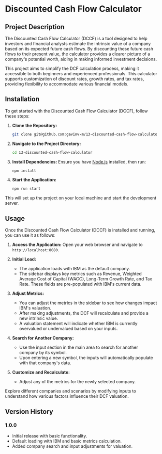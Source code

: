 # Discounted Cash Flow Calculator

## Project Description

The Discounted Cash Flow Calculator (DCCF) is a tool designed to help investors and financial analysts estimate the intrinsic value of a company based on its expected future cash flows. By discounting these future cash flows to their present value, the calculator provides a clearer picture of a company's potential worth, aiding in making informed investment decisions.

This project aims to simplify the DCF calculation process, making it accessible to both beginners and experienced professionals. This calculator supports customization of discount rates, growth rates, and tax rates, providing flexibility to accommodate various financial models.

## Installation

To get started with the Discounted Cash Flow Calculator (DCCF), follow these steps:

1. **Clone the Repository:**

   ```bash
   git clone git@github.com:gavinv-m/13-discounted-cash-flow-calculator.git
   ```

2. **Navigate to the Project Directory:**
   ```bash
   cd 13-discounted-cash-flow-calculator
   ```
3. **Install Dependencies:**
   Ensure you have [Node.js](https://nodejs.org/) installed, then run:

   ```bash
   npm install
   ```

4. **Start the Application:**
   ```bash
   npm run start
   ```

This will set up the project on your local machine and start the development server.

## Usage

Once the Discounted Cash Flow Calculator (DCCF) is installed and running, you can use it as follows:

1. **Access the Application:**
   Open your web browser and navigate to `http://localhost:8080`.

2. **Initial Load:**

   - The application loads with IBM as the default company.
   - The sidebar displays key metrics such as Revenue, Weighted Average Cost of Capital (WACC), Long-Term Growth Rate, and Tax Rate. These fields are pre-populated with IBM's current data.

3. **Adjust Metrics:**

   - You can adjust the metrics in the sidebar to see how changes impact IBM's valuation.
   - After making adjustments, the DCF will recalculate and provide a new intrinsic value.
   - A valuation statement will indicate whether IBM is currently overvalued or undervalued based on your inputs.

4. **Search for Another Company:**

   - Use the input section in the main area to search for another company by its symbol.
   - Upon entering a new symbol, the inputs will automatically populate with that company's data.

5. **Customize and Recalculate:**
   - Adjust any of the metrics for the newly selected company.

Explore different companies and scenarios by modifying inputs to understand how various factors influence their DCF valuation.

## Version History

### 1.0.0

- Initial release with basic functionality.
- Default loading with IBM and basic metrics calculation.
- Added company search and input adjustments for valuation.

